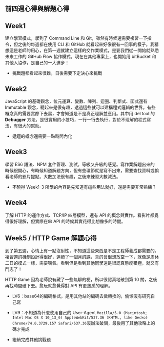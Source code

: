 ## 前四週心得與解題心得

## Week1
建立學習模式，學到了 Command Line 和 Git，雖然有時候還需要複習一下指令，但之後的每週都在使用 CLI 和 GitHub 就看起來好像很有一回事的樣子。我猜想這是老師的用心，在第一週就建立這樣的交作業模式，是要我們從一開始就熟悉未來工作的 GitHub Flow 協作模式。現在在其他專案上，也開始用 bitBucket 和其他人協作，是自己的一大進步！

- 挑戰題都看起來很難，日後需要下定決心來挑戰

## Week2
JavaScript 的基礎觀念，位元運算、變數、陣列、迴圈、判斷式、函式還有 Immutable 觀念，聽起來是很有趣，透過這些就可以建構程式邏輯的世界。有些概念真的需要實際下去寫，才會知道是不是真正理解並應用。其中用 del tool 的 **Debugger** 方法，是很實用的小技巧，一行一行去執行，對於不理解的程式寫法，有很大的幫助。

- 遞迴的概念還需要一點時間內化

## Week3
學習 ES6 語法、NPM 套件管理、測試，等級又升級的感覺。寫作業解題出來的時候很開心，有時候知道解題方向，但有些環節就是寫不出來，需要查找資料或偷看老師的影片提點。大數加法很有趣，之後來練習大數減法。

- 不曉得 Week1-3 所學的內容是先知道有這些用法就好，還是需要非常熟練？

## Week4
了解 HTTP 的運作方式、TCP/IP 四層模型，還有 API 的概念與實作。看影片都覺得很好理解，但實際在串 API 的時候其實花得比想像多的時間。

## Week5 / HTTP Game 解題心得
到了第五週，心情上有一點沒耐性，不知道這些東西是不是工程師養成都需要的。複習週的機制設計得很好，連續了一個月的課，真的會很想放空一下，就像是周休二日的模式一樣，需要喘氣。看到但是看到其他同學還是很認真態度積極，就又有鬥志了！

HTTP Game 因為老師說有藏了一些無聊的梗，所以很認真地破到第 10 關，之後再找時間破下去。愈玩就愈覺得對 API 有更熟悉的理解。

- LV6：base64的編碼格式，是用其他站的編碼去做轉換的，偷懶沒有研究自己寫
- LV9：不知道為什麼使用自己的 User-Agent `Mozilla/5.0 (Macintosh; Intel Mac OS X 10_13_6) AppleWebKit/537.36 (KHTML, like Gecko) Chrome/74.0.3729.157 Safari/537.36`沒辦法破關，最後用了其他攻略上的碼才完成

- 繼續完成其他挑戰題
